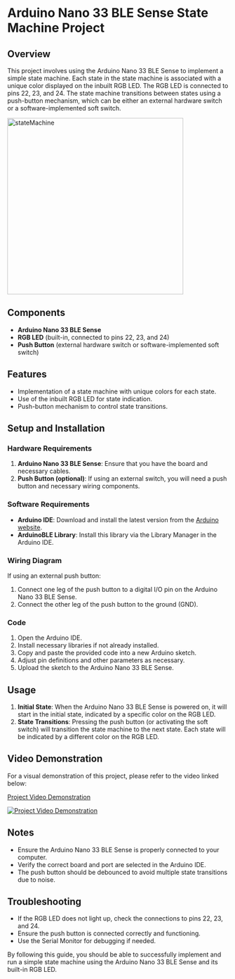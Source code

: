 # Arduino Nano 33 BLE Sense State Machine Project

## Overview

This project involves using the Arduino Nano 33 BLE Sense to implement a simple state machine. Each state in the state machine is associated with a unique color displayed on the inbuilt RGB LED. The RGB LED is connected to pins 22, 23, and 24. The state machine transitions between states using a push-button mechanism, which can be either an external hardware switch or a software-implemented soft switch.

<img width="401" alt="stateMachine" src="https://github.com/dheerajkallakuri/StateMachine_ArduinoNanoBLESense/assets/23552796/9dd78af1-d575-4153-a3f2-44cf625f8919">

## Components

- **Arduino Nano 33 BLE Sense**
- **RGB LED** (built-in, connected to pins 22, 23, and 24)
- **Push Button** (external hardware switch or software-implemented soft switch)

## Features

- Implementation of a state machine with unique colors for each state.
- Use of the inbuilt RGB LED for state indication.
- Push-button mechanism to control state transitions.

## Setup and Installation

### Hardware Requirements

1. **Arduino Nano 33 BLE Sense**: Ensure that you have the board and necessary cables.
2. **Push Button (optional)**: If using an external switch, you will need a push button and necessary wiring components.

### Software Requirements

- **Arduino IDE**: Download and install the latest version from the [Arduino website](https://www.arduino.cc/en/software).
- **ArduinoBLE Library**: Install this library via the Library Manager in the Arduino IDE.

### Wiring Diagram

If using an external push button:

1. Connect one leg of the push button to a digital I/O pin on the Arduino Nano 33 BLE Sense.
2. Connect the other leg of the push button to the ground (GND).

### Code

1. Open the Arduino IDE.
2. Install necessary libraries if not already installed.
3. Copy and paste the provided code into a new Arduino sketch.
4. Adjust pin definitions and other parameters as necessary.
5. Upload the sketch to the Arduino Nano 33 BLE Sense.

## Usage

1. **Initial State**: When the Arduino Nano 33 BLE Sense is powered on, it will start in the initial state, indicated by a specific color on the RGB LED.
2. **State Transitions**: Pressing the push button (or activating the soft switch) will transition the state machine to the next state. Each state will be indicated by a different color on the RGB LED.

## Video Demonstration

For a visual demonstration of this project, please refer to the video linked below:

[Project Video Demonstration](https://youtube.com/shorts/Wy332SxERs8?feature=share)

[![Project Video Demonstration](https://img.youtube.com/vi/Wy332SxERs8/0.jpg)](https://www.youtube.com/watch?v=Wy332SxERs8)

## Notes

- Ensure the Arduino Nano 33 BLE Sense is properly connected to your computer.
- Verify the correct board and port are selected in the Arduino IDE.
- The push button should be debounced to avoid multiple state transitions due to noise.

## Troubleshooting

- If the RGB LED does not light up, check the connections to pins 22, 23, and 24.
- Ensure the push button is connected correctly and functioning.
- Use the Serial Monitor for debugging if needed.

By following this guide, you should be able to successfully implement and run a simple state machine using the Arduino Nano 33 BLE Sense and its built-in RGB LED.
